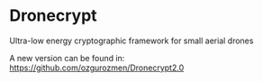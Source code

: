 # Dronecrypt

Ultra-low energy cryptographic framework for small aerial drones

A new version can be found in: https://github.com/ozgurozmen/Dronecrypt2.0
